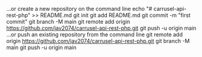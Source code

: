 
…or create a new repository on the command line
echo "# carrusel-api-rest-php" >> README.md
git init
git add README.md
git commit -m "first commit"
git branch -M main
git remote add origin https://github.com/jav2074/carrusel-api-rest-php.git
git push -u origin main
…or push an existing repository from the command line
git remote add origin https://github.com/jav2074/carrusel-api-rest-php.git
git branch -M main
git push -u origin main